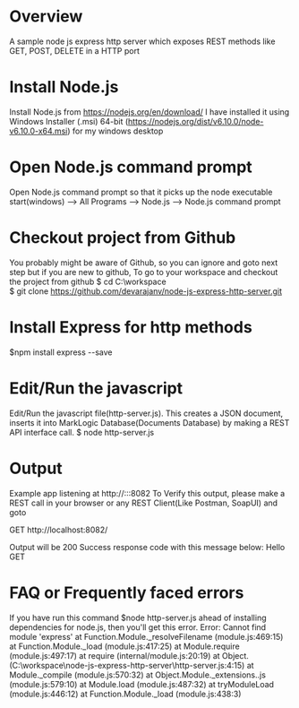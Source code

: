 # Overview
A sample node js express http server which exposes REST methods like GET, POST, DELETE in a HTTP port

# Install Node.js 
Install Node.js from https://nodejs.org/en/download/ 
I have installed it using Windows Installer (.msi) 64-bit (https://nodejs.org/dist/v6.10.0/node-v6.10.0-x64.msi) for my windows desktop

# Open Node.js command prompt 
Open Node.js command prompt so that it picks up the node executable
start(windows) --> All Programs --> Node.js --> Node.js command prompt

# Checkout project from Github
You probably might be aware of Github, so you can ignore and goto next step
but if you are new to github,
To go to your workspace and checkout the project from github
$ cd C:\workspace\
$ git clone  https://github.com/devarajanv/node-js-express-http-server.git

# Install Express for http methods
$npm install express --save
 
# Edit/Run the javascript 
Edit/Run the javascript file(http-server.js). This creates a JSON document, inserts it into MarkLogic Database(Documents Database) by making a REST API interface call.
$ node http-server.js

# Output
Example app listening at http://:::8082
To Verify this output, please make a REST call in your browser or any REST Client(Like Postman, SoapUI) 
and goto 

GET http://localhost:8082/ 

Output will be 200 Success response code with this message below:
Hello GET

# FAQ or Frequently faced errors
If you have run this command $node http-server.js ahead of installing dependencies for node.js, then you'll get this error.
Error: Cannot find module 'express'
    at Function.Module._resolveFilename (module.js:469:15)
    at Function.Module._load (module.js:417:25)
    at Module.require (module.js:497:17)
    at require (internal/module.js:20:19)
    at Object.<anonymous> (C:\workspace\node-js-express-http-server\http-server.js:4:15)
    at Module._compile (module.js:570:32)
    at Object.Module._extensions..js (module.js:579:10)
    at Module.load (module.js:487:32)
    at tryModuleLoad (module.js:446:12)
    at Function.Module._load (module.js:438:3)


